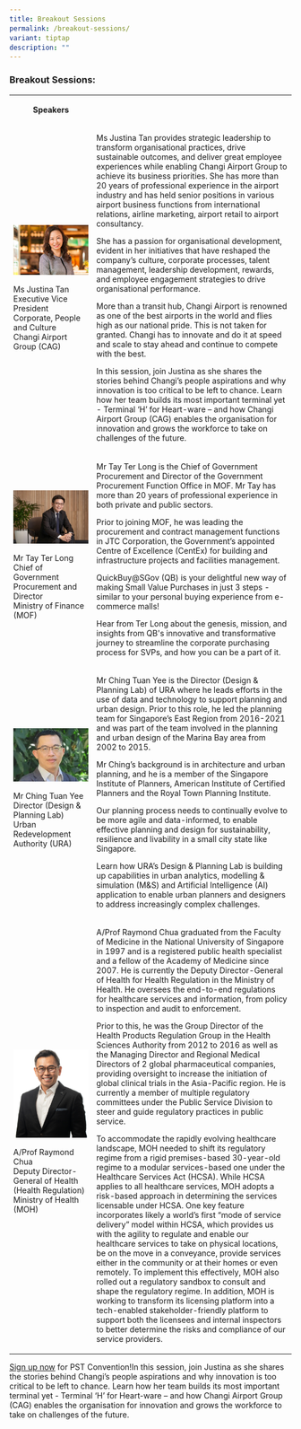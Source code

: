 ```yaml
---
title: Breakout Sessions
permalink: /breakout-sessions/
variant: tiptap
description: ""
---
```

<h3>Breakout Sessions:</h3>
<table style="minWidth: 50px">
<colgroup>
<col>
<col>
</colgroup>
<tbody>
<tr>
<th rowspan="1" colspan="1">
<p>Speakers</p>
</th>
<th rowspan="1" colspan="1">
<p></p>
</th>
</tr>
<tr>
<td rowspan="1" colspan="1">
<p></p>
<div class="isomer-image-wrapper">
<img style="width: 100%" height="auto" width="100%" alt="" src="/images/Speaker_JustinaTan.jpg">
</div>
<p>Ms Justina Tan
<br>Executive Vice President
<br>Corporate, People and Culture
<br>Changi Airport Group (CAG)</p>
</td>
<td rowspan="1" colspan="1">
<p>Ms Justina Tan provides strategic leadership to transform organisational
practices, drive sustainable outcomes, and deliver great employee experiences
while enabling Changi Airport Group to achieve its business priorities.
She has more than 20 years of professional experience in the airport industry
and has held senior positions in various airport business functions from
international relations, airline marketing, airport retail to airport consultancy.</p>
<p>She has a passion for organisational development, evident in her initiatives
that have reshaped the company’s culture, corporate processes, talent management,
leadership development, rewards, and employee engagement strategies to
drive organisational performance.</p>
<p>More than a transit hub, Changi Airport is renowned as one of the best
airports in the world and flies high as our national pride. This is not
taken for granted. Changi has to innovate and do it at speed and scale
to stay ahead and continue to compete with the best.</p>
<p>In this session, join Justina as she shares the stories behind Changi’s
people aspirations and why innovation is too critical to be left to chance.
Learn how her team builds its most important terminal yet - Terminal ‘H’
for Heart-ware – and how Changi Airport Group (CAG) enables the organisation
for innovation and grows the workforce to take on challenges of the future.</p>
</td>
</tr>
<tr>
<td rowspan="1" colspan="1">
<div class="isomer-image-wrapper">
<img style="width: 100%" height="auto" width="100%" alt="" src="/images/Speaker_Tay_Ter_Long.jpg">
</div>
<p>Mr Tay Ter Long
<br>Chief of Government
<br>Procurement and Director
<br>Ministry of Finance (MOF)</p>
</td>
<td rowspan="1" colspan="1">
<p>Mr Tay Ter Long is the Chief of Government Procurement and Director of
the Government Procurement Function Office in MOF. Mr Tay has more than
20 years of professional experience in both private and public sectors.</p>
<p>Prior to joining MOF, he was leading the procurement and contract management
functions in JTC Corporation, the Government’s appointed Centre of Excellence
(CentEx) for building and infrastructure projects and facilities management.</p>
<p>QuickBuy@SGov (QB) is your delightful new way of making Small Value Purchases
in just 3 steps - similar to your personal buying experience from e-commerce
malls!</p>
<p>Hear from Ter Long about the genesis, mission, and insights from QB's
innovative and transformative journey to streamline the corporate purchasing
process for SVPs, and how you can be a part of it.</p>
</td>
</tr>
<tr>
<td rowspan="1" colspan="1">
<div class="isomer-image-wrapper">
<img style="width: 100%" height="auto" width="100%" alt="" src="/images/Speaker_ChingTuanYee.jpg">
</div>
<p>Mr Ching Tuan Yee
<br>Director (Design &amp; Planning Lab)
<br>Urban Redevelopment Authority (URA)</p>
</td>
<td rowspan="1" colspan="1">
<p>Mr Ching Tuan Yee is the Director (Design &amp; Planning Lab) of URA where
he leads efforts in the use of data and technology to support planning
and urban design. Prior to this role, he led the planning team for Singapore’s
East Region from 2016-2021 and was part of the team involved in the planning
and urban design of the Marina Bay area from 2002 to 2015.</p>
<p>Mr Ching’s background is in architecture and urban planning, and he is
a member of the Singapore Institute of Planners, American Institute of
Certified Planners and the Royal Town Planning Institute.</p>
<p>Our planning process needs to continually evolve to be more agile and
data-informed, to enable effective planning and design for sustainability,
resilience and livability in a small city state like Singapore.</p>
<p>Learn how URA’s Design &amp; Planning Lab is building up capabilities
in urban analytics, modelling &amp; simulation (M&amp;S) and Artificial
Intelligence (AI) application to enable urban planners and designers to
address increasingly complex challenges.</p>
</td>
</tr>
<tr>
<td rowspan="1" colspan="1">
<div class="isomer-image-wrapper">
<img style="width: 100%" height="auto" width="100%" alt="" src="/images/PSW2024/11_MOH_RaymondChua_short.jpg">
</div>
<p>A/Prof Raymond Chua
<br>Deputy Director-General of Health (Health Regulation)
<br>Ministry of Health (MOH)</p>
<p></p>
</td>
<td rowspan="1" colspan="1">
<p>A/Prof Raymond Chua graduated from the Faculty of Medicine in the National
University of Singapore in 1997 and is a registered public health specialist
and a fellow of the Academy of Medicine since 2007. He is currently the
Deputy Director-General of Health for Health Regulation in the Ministry
of Health. He oversees the end-to-end regulations for healthcare services
and information, from policy to inspection and audit to enforcement.</p>
<p>Prior to this, he was the Group Director of the Health Products Regulation
Group in the Health Sciences Authority from 2012 to 2016 as well as the
Managing Director and Regional Medical Directors of 2 global pharmaceutical
companies, providing oversight to increase the initiation of global clinical
trials in the Asia-Pacific region. He is currently a member of multiple
regulatory committees under the Public Service Division to steer and guide
regulatory practices in public service.</p>
<p>To accommodate the rapidly evolving healthcare landscape, MOH needed to
shift its regulatory regime from a rigid premises-based 30-year-old regime
to a modular services-based one under the Healthcare Services Act (HCSA).
While HCSA applies to all healthcare services, MOH adopts a risk-based
approach in determining the services licensable under HCSA. One key feature
incorporates likely a world’s first “mode of service delivery” model within
HCSA, which provides us with the agility to regulate and enable our healthcare
services to take on physical locations, be on the move in a conveyance,
provide services either in the community or at their homes or even remotely.
To implement this effectively, MOH also rolled out a regulatory sandbox
to consult and shape the regulatory regime. In addition, MOH is working
to transform its licensing platform into a tech-enabled stakeholder-friendly
platform to support both the licensees and internal inspectors to better
determine the risks and compliance of our service providers.</p>
</td>
</tr>
</tbody>
</table>
<p><a href="https://go.gov.sg/psw2024reg" rel="noopener noreferrer nofollow" target="_blank">Sign up now</a> for
PST Convention!In this session, join Justina as she shares the stories
behind Changi’s people aspirations and why innovation is too critical to
be left to chance. Learn how her team builds its most important terminal
yet - Terminal ‘H’ for Heart-ware – and how Changi Airport Group (CAG)
enables the organisation for innovation and grows the workforce to take
on challenges of the future.</p>